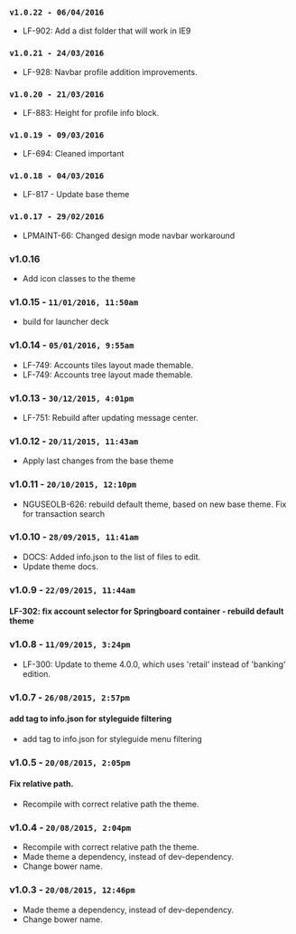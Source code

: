 ### `v1.0.22 - 06/04/2016`
* LF-902: Add a dist folder that will work in IE9

### `v1.0.21 - 24/03/2016`
* LF-928: Navbar profile addition improvements.

### `v1.0.20 - 21/03/2016`
* LF-883: Height for profile info block.

### `v1.0.19 - 09/03/2016`
* LF-694: Cleaned important

### `v1.0.18 - 04/03/2016`
* LF-817 - Update base theme

### `v1.0.17 - 29/02/2016`
* LPMAINT-66: Changed design mode navbar workaround

### v1.0.16
* Add icon classes to the theme

### v1.0.15 - `11/01/2016, 11:50am`
* build for launcher deck

### v1.0.14 - `05/01/2016, 9:55am`
* LF-749: Accounts tiles layout made themable.
* LF-749: Accounts tree layout made themable.

### v1.0.13 - `30/12/2015, 4:01pm`
* LF-751: Rebuild after updating message center.

### v1.0.12 - `20/11/2015, 11:43am`
* Apply last changes from the base theme

### v1.0.11 - `20/10/2015, 12:10pm`
* NGUSEOLB-626: rebuild default theme, based on new base theme. Fix for transaction search

### v1.0.10 - `28/09/2015, 11:41am`
* DOCS: Added info.json to the list of files to edit.
* Update theme docs.

### v1.0.9 - `22/09/2015, 11:44am`
#### LF-302: fix account selector for Springboard container - rebuild default theme


### v1.0.8 - `11/09/2015, 3:24pm`
* LF-300: Update to theme 4.0.0, which uses 'retail' instead of 'banking' edition.


### v1.0.7 - `26/08/2015, 2:57pm`
#### add tag to info.json for styleguide filtering
* add tag to info.json for styleguide menu filtering


### v1.0.5 - `20/08/2015, 2:05pm`
#### Fix relative path.
* Recompile with correct relative path the theme.


### v1.0.4 - `20/08/2015, 2:04pm`
* Recompile with correct relative path the theme.
* Made theme a dependency, instead of dev-dependency.
* Change bower name.


### v1.0.3 - `20/08/2015, 12:46pm`
* Made theme a dependency, instead of dev-dependency.
* Change bower name.
